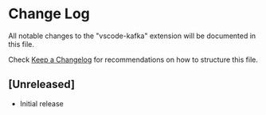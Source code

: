 # Change Log

All notable changes to the "vscode-kafka" extension will be documented in this file.

Check [Keep a Changelog](http://keepachangelog.com/) for recommendations on how to structure this file.

## [Unreleased]

- Initial release